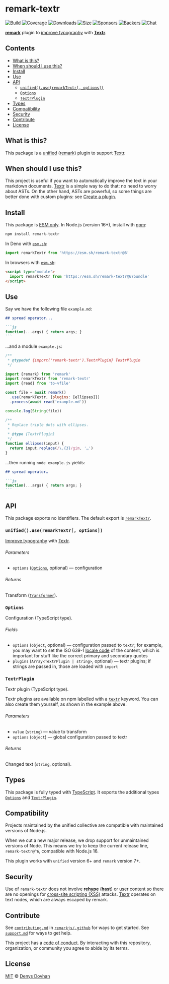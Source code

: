 # remark-textr

[![Build][build-badge]][build]
[![Coverage][coverage-badge]][coverage]
[![Downloads][downloads-badge]][downloads]
[![Size][size-badge]][size]
[![Sponsors][sponsors-badge]][collective]
[![Backers][backers-badge]][collective]
[![Chat][chat-badge]][chat]

**[remark][]** plugin to [improve typography][typewriter-habits] with
**[Textr][]**.

## Contents

*   [What is this?](#what-is-this)
*   [When should I use this?](#when-should-i-use-this)
*   [Install](#install)
*   [Use](#use)
*   [API](#api)
    *   [`unified().use(remarkTextr[, options])`](#unifieduseremarktextr-options)
    *   [`Options`](#options)
    *   [`TextrPlugin`](#textrplugin)
*   [Types](#types)
*   [Compatibility](#compatibility)
*   [Security](#security)
*   [Contribute](#contribute)
*   [License](#license)

## What is this?

This package is a [unified][] ([remark][]) plugin to support [Textr][].

## When should I use this?

This project is useful if you want to automatically improve the text in your
markdown documents.
[Textr][] is a simple way to do that: no need to worry about ASTs.
On the other hand, ASTs are powerful, so some things are better done with
custom plugins: see [Create a plugin][unified-create-a-plugin].

## Install

This package is [ESM only][esm].
In Node.js (version 16+), install with [npm][]:

```sh
npm install remark-textr
```

In Deno with [`esm.sh`][esmsh]:

```js
import remarkTextr from 'https://esm.sh/remark-textr@6'
```

In browsers with [`esm.sh`][esmsh]:

```html
<script type="module">
  import remarkTextr from 'https://esm.sh/remark-textr@6?bundle'
</script>
```

## Use

Say we have the following file `example.md`:

````markdown
## spread operator...

```js
function(...args) { return args; }
```
````

…and a module `example.js`:

```js
/**
 * @typedef {import('remark-textr').TextrPlugin} TextrPlugin
 */

import {remark} from 'remark'
import remarkTextr from 'remark-textr'
import {read} from 'to-vfile'

const file = await remark()
  .use(remarkTextr, {plugins: [ellipses]})
  .process(await read('example.md'))

console.log(String(file))

/**
 * Replace triple dots with ellipses.
 *
 * @type {TextrPlugin}
 */
function ellipses(input) {
  return input.replace(/\.{3}/gim, '…')
}
```

…then running `node example.js` yields:

````markdown
## spread operator…

```js
function(...args) { return args; }
```
````

## API

This package exports no identifiers.
The default export is [`remarkTextr`][api-remark-text].

### `unified().use(remarkTextr[, options])`

[Improve typography][typewriter-habits] with [Textr][].

###### Parameters

*   `options` ([`Options`][api-options], optional)
    — configuration

###### Returns

Transform ([`Transformer`][unified-transformer]).

### `Options`

Configuration (TypeScript type).

###### Fields

*   `options` (`object`, optional)
    — configuration passed to `textr`;
    for example, you may want to set the ISO 639-1 [locale code][textr-locale]
    of the content, which is important for stuff like the correct primary and
    secondary quotes
*   `plugins` (`Array<TextrPlugin | string>`, optional)
    — textr plugins;
    if strings are passed in, those are loaded with `import`

### `TextrPlugin`

Textr plugin (TypeScript type).

Textr plugins are available on npm labelled with a [`textr`][textr-plugins]
keyword.
You can also create them yourself, as shown in the example above.

###### Parameters

*   `value` (`string`)
    — value to transform
*   `options` (`object`)
    — global configuration passed to textr

###### Returns

Changed text (`string`, optional).

## Types

This package is fully typed with [TypeScript][].
It exports the additional types [`Options`][api-options] and
[`TextrPlugin`][api-textr-plugin].

## Compatibility

Projects maintained by the unified collective are compatible with maintained
versions of Node.js.

When we cut a new major release, we drop support for unmaintained versions of
Node.
This means we try to keep the current release line, `remark-textr@^6`,
compatible with Node.js 16.

This plugin works with `unified` version 6+ and `remark` version 7+.

## Security

Use of `remark-textr` does not involve **[rehype][]** (**[hast][]**) or user
content so there are no openings for [cross-site scripting (XSS)][wiki-xss]
attacks.
[Textr][] operates on text nodes, which are always escaped by remark.

## Contribute

See [`contributing.md`][contributing] in [`remarkjs/.github`][health] for ways
to get started.
See [`support.md`][support] for ways to get help.

This project has a [code of conduct][coc].
By interacting with this repository, organization, or community you agree to
abide by its terms.

## License

[MIT][license] © [Denys Dovhan][author]

<!-- Definitions -->

[build-badge]: https://github.com/remarkjs/remark-textr/workflows/main/badge.svg

[build]: https://github.com/remarkjs/remark-textr/actions

[coverage-badge]: https://img.shields.io/codecov/c/github/remarkjs/remark-textr.svg

[coverage]: https://codecov.io/github/remarkjs/remark-textr

[downloads-badge]: https://img.shields.io/npm/dm/remark-textr.svg

[downloads]: https://www.npmjs.com/package/remark-textr

[size-badge]: https://img.shields.io/bundlejs/size/remark-textr

[size]: https://bundlejs.com/?q=remark-textr

[sponsors-badge]: https://opencollective.com/unified/sponsors/badge.svg

[backers-badge]: https://opencollective.com/unified/backers/badge.svg

[collective]: https://opencollective.com/unified

[chat-badge]: https://img.shields.io/badge/chat-discussions-success.svg

[chat]: https://github.com/remarkjs/remark/discussions

[npm]: https://docs.npmjs.com/cli/install

[esm]: https://gist.github.com/sindresorhus/a39789f98801d908bbc7ff3ecc99d99c

[esmsh]: https://esm.sh

[health]: https://github.com/remarkjs/.github

[contributing]: https://github.com/remarkjs/.github/blob/HEAD/contributing.md

[support]: https://github.com/remarkjs/.github/blob/HEAD/support.md

[coc]: https://github.com/remarkjs/.github/blob/HEAD/code-of-conduct.md

[license]: license

[author]: https://denysdovhan.com

[hast]: https://github.com/syntax-tree/hast

[rehype]: https://github.com/rehypejs/rehype

[remark]: https://github.com/remarkjs/remark

[textr]: https://github.com/A/textr

[textr-locale]: https://github.com/A/textr#locale-option-consistence

[textr-plugins]: https://www.npmjs.com/browse/keyword/textr

[typescript]: https://www.typescriptlang.org

[typewriter-habits]: https://practicaltypography.com/typewriter-habits.html

[unified]: https://github.com/unifiedjs/unified

[unified-create-a-plugin]: https://unifiedjs.com/learn/guide/create-a-plugin/

[unified-transformer]: https://github.com/unifiedjs/unified#transformer

[wiki-xss]: https://en.wikipedia.org/wiki/Cross-site_scripting

[api-options]: #options

[api-remark-text]: #unifieduseremarktextr-options

[api-textr-plugin]: #textrplugin
